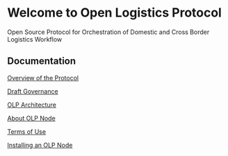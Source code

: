 # Welcome to Open Logistics Protocol

Open Source Protocol for Orchestration of Domestic and Cross Border Logistics Workflow

## Documentation

[Overview of the Protocol]()

[Draft Governance]()

[OLP Architecture]()

[About OLP Node]()

[Terms of Use]()

[Installing an OLP Node]()
